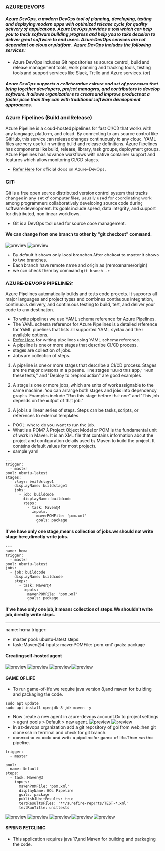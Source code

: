 ### AZURE DEVOPS
##### Azure DevOps, a modern DevOps tool of planning, developing, testing and deploying modern apps with optimized release cycle for quality delivery of applications. Azure DevOps provides a tool which can help you to track software building progress and help you to take decision to deliver great software to end users. Azure DevOps services are not dependent on cloud or platform. Azure DevOps includes the following services :

* Azure DevOps includes Git repositories as source control, build and release management tools, work planning and tracking tools, testing tools and support services like Slack, Trello and Azure services.
(or)
##### Azure DevOps supports a collaborative culture and set of processes that bring together developers, project managers, and contributors to develop software. It allows organizations to create and improve products at a faster pace than they can with traditional software development approaches.
### Azure Pipelines (Build and Release)
Azure Pipeline is a cloud-hosted pipelines for fast CI/CD that works with any language, platform, and cloud. By connecting to any source control like GitHub, this service can release changes continuously to any cloud. YAML files are very useful in writing build and release definitions. Azure Pipelines has components like build, release, library, task groups, deployment groups. Azure Pipelines has advance workflows with native container support and features which allow monitoring CI/CD stages.
* [Refer Here](https://www.dotnettricks.com/learn/devops/introduction-to-azure-devops) for official docs on Azure-DevOps.

### GIT: 
Git is a free open source distributed version control system that tracks changes in any set of computer files, usually used for coordinating work among programmers collaboratively developing source code during software development. Its goals include speed, data integrity, and support for distributed, non-linear workflows.
* Git is a DevOps tool used for source code management.

#### We can change from one branch to other by "git checkout" command.
![preview](./Images/az1.png)
![preview](./Images/az2.png)
* By default it shows only local branches.After chekout to master it shows to two branches.
* Each branch have remote name and origin as {remotename/origin}
* we can check them by command `git branch -r`

### AZURE-DEVOPS PIPELINES:
Azure Pipelines automatically builds and tests code projects. It supports all major languages and project types and combines continuous integration, continuous delivery, and continuous testing to build, test, and deliver your code to any destination.
* To write pipelines we use YAML schema reference for Azure Pipelines.
* The YAML schema reference for Azure Pipelines is a detailed reference for YAML pipelines that lists all supported YAML syntax and their available options.
* [Refer Here](https://learn.microsoft.com/en-us/azure/devops/pipelines/yaml-schema/?view=azure-pipelines) for writing pipelines using YAML schema reference.
* A pipeline is one or more stages that describe CI/CD process.
* stages are collection of jobs.
* Jobs are collection of steps.

1. A pipeline is one or more stages that describe a CI/CD process. Stages are the major divisions in a pipeline. The stages "Build this app," "Run these tests," and "Deploy to preproduction" are good examples.

2. A stage is one or more jobs, which are units of work assignable to the same machine. You can arrange both stages and jobs into dependency graphs. Examples include "Run this stage before that one" and "This job depends on the output of that job."
3. A job is a linear series of steps. Steps can be tasks, scripts, or references to external templates.

* POOL: where do you want to run the job.
* What is a POM? A Project Object Model or POM is the fundamental unit of work in Maven. It is an XML file that contains information about the project and configuration details used by Maven to build the project. It contains default values for most projects.
* sample yaml
```
---
trigger:
  - master
pool: ubuntu-latest
stages:
  - stage: buildstage1
    displayName: buildstage1
    jobs:
      - job: buildcode
        displayName: buildcode
        steps:
          - task: Maven@4
            inputs:
              mavenPOMFile: 'pom.xml'
              goals: package
```
#### If we have only one stage,means collection of jobs.we should not write stage here,directly write jobs.
```
---
name: hema
trigger:
  - master
pool: ubuntu-latest
jobs:
  - job: buildcode
    displayName: buildcode
    steps:
      - task: Maven@4
        inputs:
          mavenPOMFile: 'pom.xml'
          goals: package
```
#### If we have only one job,it means collection of steps.We shouldn't write job,directly write steps.
---
name: hema
trigger:
  - master
pool: ubuntu-latest
steps:
  - task: Maven@4
    inputs:
      mavenPOMFile: 'pom.xml'
      goals: package

#### Creating self-hosted agent
![preview](./Images/az3.png)
![preview](./Images/az4.png)
![preview](./Images/az5.png)
![preview](./Images/az6.png)

#### GAME OF LIFE
* To run game-of-life we require java version 8,and maven for building and packaging the code.
```
sudo apt update
sudo apt install openjdk-8-jdk maven -y
```
* Now create a new agent in azure-devops account.Go to project settings > agent pools > Default > new agent.
![preview](./Images/az8.png)
![preview](./Images/az9.png)
* In az-devops organization add a git repository of gol from web,then git clone ssh in terminal and check for git branch.
* connect to vs code and write a pipeline for game-of-life.Then run the pipeline.
```
trigger:
  - master
  
pool:
  name: Default
steps:
  - task: Maven@3
    inputs:
      mavenPOMFile: 'pom.xml'
      displayName: GOL Pipeline
      goals: package
      publishJUnitResults: true
      testResultsFiles: '**/surefire-reports/TEST-*.xml'
      testRunTitle: unittests
```
![preview](./Images/az10.png)
![preview](./Images/az11.png)
![preview](./Images/az12.png)
![preview](./Images/az13.png)
![preview](./Images/az14.png)

#### SPRING PETCLINIC
* This application requires java 17,and Maven for building and packaging the code.
